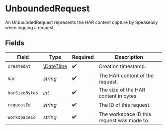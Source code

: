 # UnboundedRequest

An UnboundedRequest represents the HAR content capture by Speakeasy when logging a request.


## Fields

| Field                                                         | Type                                                          | Required                                                      | Description                                                   |
| ------------------------------------------------------------- | ------------------------------------------------------------- | ------------------------------------------------------------- | ------------------------------------------------------------- |
| `createdAt`                                                   | [\DateTime](https://www.php.net/manual/en/class.datetime.php) | :heavy_check_mark:                                            | Creation timestamp.                                           |
| `har`                                                         | *string*                                                      | :heavy_check_mark:                                            | The HAR content of the request.                               |
| `harSizeBytes`                                                | *int*                                                         | :heavy_check_mark:                                            | The size of the HAR content in bytes.                         |
| `requestId`                                                   | *string*                                                      | :heavy_check_mark:                                            | The ID of this request.                                       |
| `workspaceId`                                                 | *string*                                                      | :heavy_check_mark:                                            | The workspace ID this request was made to.                    |